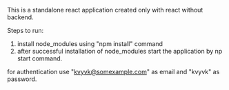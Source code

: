 This is a standalone react application created only with react without backend.

Steps to run:
1) install node_modules using "npm install" command
2) after successful installation of node_modules start the application by np start command.

for authentication use "kvyvk@somexample.com" as email and "kvyvk" as password.
